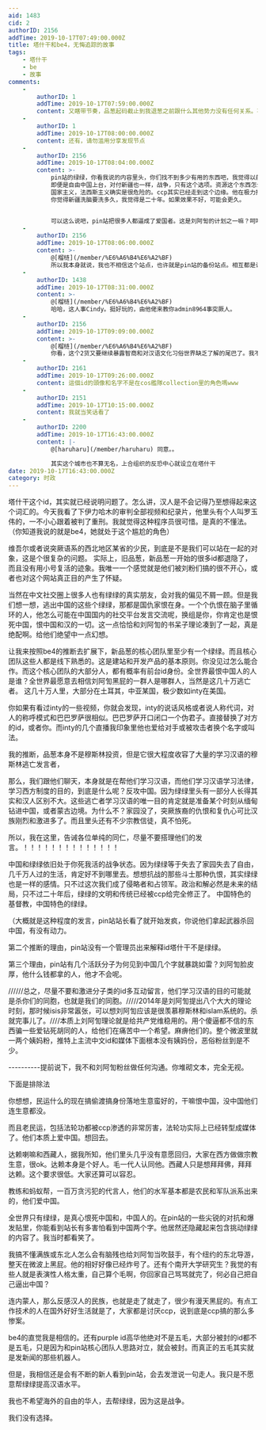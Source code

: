 ```yaml
---
aid: 1483
cid: 2
authorID: 2156
addTime: 2019-10-17T07:49:00.000Z
title: 塔什干和be4，无悔追踪的故事
tags:
    - 塔什干
    - be
    - 故事
comments:
    -
        authorID: 1
        addTime: 2019-10-17T07:59:00.000Z
        content: 又瞎带节奏，品葱起码截止到我退葱之前跟什么其他势力没有任何关系。不重复了。
    -
        authorID: 1
        addTime: 2019-10-17T08:00:00.000Z
        content: 还有，请勿滥用分享发现节点
    -
        authorID: 2156
        addTime: 2019-10-17T08:04:00.000Z
        content: >-
            pin站的绿绿，你看我说的内容里头，你们找不到多少有用的东西吧，我觉得以前在pin站夸夸其谈就是个错误，很多真正的战略和策略其实对你们是很有用的。这就是战争。2014年中国开始了讨伐绿教的封锁战和洗脑战。这确实不是你们应得的报应，但既然你们信仰宗教对于很多事情估计可以忍耐五十年吧。阿尔巴尼亚？呵呵，做梦。
            即便是自由中国上台，对付新疆也一样，战争，只有这个选项。资源这个东西怎么可能和本地人分享。 他们足够乖嘛。
            国家主义，法西斯主义确实是很危险的。ccp其实已经走到这个边缘。他在极力掩盖现状。也许，没有新疆战争，习近平并不一定会变成删帖封号大王。
            你觉得新疆洗脑要洗多久，我觉得是二十年。如果效果不好，可能会更久。


            可以这么说吧，pin站把很多人都逼成了爱国者。这是刘阿訇的计划之一嘛？呵呵
    -
        authorID: 2156
        addTime: 2019-10-17T08:06:00.000Z
        content: >-
            @[榴梿](/member/%E6%A6%B4%E6%A2%BF)
            所以我本身就说，我也不相信这个站点，也许就是pin站的备份站点。相互都是认识的人。这也决定了我回答的内容涉及多少。因为我是信pin站核心团队有绿绿的。只不过你看不到，或者没看到。他们是一伙的，而你不知道自己是局外人。就像那个被坐牢的罗玉伟。
    -
        authorID: 1438
        addTime: 2019-10-17T08:31:00.000Z
        content: >-
            @[榴梿](/member/%E6%A6%B4%E6%A2%BF)
            哈哈，这人事Cindy。挺好玩的，由他佬来教你admin8964事突厥人。
    -
        authorID: 2156
        addTime: 2019-10-17T09:09:00.000Z
        content: >-
            @[榴梿](/member/%E6%A6%B4%E6%A2%BF)
            你看，这个2货又要继续暴露智商和对汉语文化习俗世界缺乏了解的尾巴了。我不直接说，他们智商本身就不在线。你跟疯子能交流嘛。他们不会明白自己的尾巴是怎么露出来的。你指出来，那也是帮助恐怖分子。
    -
        authorID: 2161
        addTime: 2019-10-17T09:26:00.000Z
        content: 這個id的頭像和名字不是在cos艦隊collection里的角色嗎www
    -
        authorID: 2151
        addTime: 2019-10-17T10:15:00.000Z
        content: 我就当笑话看了
    -
        authorID: 2200
        addTime: 2019-10-17T16:43:00.000Z
        content: |-
            @[haruharu](/member/haruharu) 同意。。

            其实这个城市也不算无名，上合组织的反恐中心就设立在塔什干
date: 2019-10-17T16:43:00.000Z
category: 时政
---
```


塔什干这个id，其实就已经说明问题了。怎么讲，汉人是不会记得乃至想得起来这个词汇的。今天我看了下伊力哈木的审判全部视频和纪录片，他里头有个人叫罗玉伟的，一不小心跟着被判了重刑。我就觉得这种程序员很可惜。是真的不懂法。（你知道我说的就是be4，她就处于这个尴尬的角色）

维吾尔或者说突厥语系的西北地区某省的少民，到底是不是我们可以站在一起的对象，这是个很复杂的问题。 实际上，旧品葱，新品葱一开始的很多id都退隐了，而且没有用小号复活的迹象。我唯一一个感觉就是他们被刘粉们搞的很不开心，或者也对这个网站真正目的产生了怀疑。

当然在中文社交圈上很多人也有绿绿的真实朋友，会对我的偏见不屑一顾。但是我们想一想，逃出中国的这些个绿绿，那都是国仇家恨在身。一个个仇恨在脑子里循环的人，他怎么可能在中国国内的社交平台发言交流呢，换组是你，你肯定也是恨死中国，恨中国和汉的一切。这一点恰恰和刘阿訇的书呆子理论凑到了一起，真是绝配啊。给他们绝望中一点幻想。

让我来按照be4的推断去扩展下，新品葱的核心团队里至少有一个绿绿。而且核心团队这些人都是线下熟悉的。这是建站和开发产品的基本原则。你没见过怎么能合作。而这个核心团队的大部分人，都有概率有前台id身份。全世界最恨中国人的人是谁？全世界最愿意去相信刘阿訇黑屁的一群人是哪群人，当然是这几十万逃亡者。 这几十万人里，大部分在土耳其，中亚某国，极少数如inty在美国。

你如果有看过inty的一些视频，你就会发现，inty的说话风格或者说人称代词，对人的称呼模式和巴巴罗萨很相似。巴巴罗萨开口闭口一个伪君子。直接替换了对方的id，或者你。而inty的几个直播我印象里他也爱给对手或被攻击者换个名字或叫法。

我的推断，品葱本身不是穆斯林投资，但是它很大程度收容了大量的学习汉语的穆斯林逃亡发言者，

那么，我们跟他们聊天，本身就是在帮他们学习汉语，而他们学习汉语学习法律，学习西方制度的目的，到底是什么呢？反攻中国。因为绿绿里头有一部分人长得其实和汉人区别不大。这些逃亡者学习汉语的唯一目的肯定就是准备某个时刻从缅甸钻进中国，或者蒙古边境。为什么不？家园没了，突厥族裔的仇恨和复仇心可比汉族刚烈和激进多了。而且里头还有不少宗教信徒，真不怕死。

所以，我在这里，告诫各位单纯的同仁，尽量不要搭理他们的发言。！！！！！！！！！！！！！！

中国和绿绿依旧处于你死我活的战争状态。因为绿绿等于失去了家园失去了自由，几千万人过的生活，肯定好不到哪里去。想想抗战的那些斗士那种仇恨，其实绿绿也是一样的感情。只不过这次我们成了侵略者和占领军。政治和解必然是未来的结局，只不过二十年后，绿绿的文明和传统已经被ccp给完全修正了。 中国特色的基督教，中国特色的绿绿。

（大概就是这种程度的发言，pin站站长看了就开始发疯，你说他们拿起武器杀回中国，有没有动力。

第二个推断的理由，pin站没有一个管理员出来解释id塔什干不是绿绿。

第三个理由，pin站有几个活跃分子为何见到中国几个字就暴跳如雷？刘阿訇脸皮厚，他什么钱都拿的人，他才不会呢。

//////总之，尽量不要和激进分子类的id多互动留言，他们学习汉语的目的可能就是杀你们的同胞，也就是我们的同胞。/////2014年是刘阿訇提出八个大大的理论时刻，那时候isis非常嚣张，可以想刘阿訇应该是很羡慕穆斯林和islam系统的。杀就完事儿了。////本质上刘阿訇理论就是给共产党维稳用的。用个傻逼都不信的东西骗一些爱钻死胡同的人，给他们在痛苦中一个希望。麻痹他们的。整个微波里就一两个姨妈粉，推特上主流中文id和媒体下面根本没有姨妈份，恶俗粉丝到是不少。

\----------提前说下，我不和刘阿訇粉丝做任何沟通。你堆砌文本，完全无视。

下面是排除法

你想想，民运什么的现在搞偷渡搞身份落地生意蛮好的，干嘛恨中国，没中国他们连生意都没。

而且老民运，包括法轮功都被ccp渗透的非常厉害，法轮功实际上已经转型成媒体了。他们本质上爱中国。想回去。

达赖喇嘛和西藏人，据我所知，他们里头几乎没有意愿回归，大家在西方做做宗教生意，很ok。达赖本身是个好人。毛一代人认同他。西藏人只是想拜拜佛，拜拜达赖。这个要求很低。大家还算可以容忍。

教练和蚂蚁帮，一百万贪污犯的代言人，他们的水军基本都是农民和军队派系出来的，他们爱中国。

全世界只有绿绿，是真心恨死中国和，中国人的。在pin站的一些尖锐的对抗和爆发贴里，你能看到站长有多害怕看到中国两个字。他居然还隐藏起来包含挑动绿绿的内容了。我当时都看笑了。

我搞不懂满族或东北人怎么会有脑残也给刘阿訇当吹鼓手，有个纽约的东北导游，整天在微波上黑屁。他的相好好像已经炸号了。还有个南开大学研究生？我觉的有些人就是表演性人格太重，自己算个毛啊，你回家自己骂骂就完了，何必自己把自己逼出中国？

连内蒙人，那么反感汉人的民族，也就是走了就走了，很少有漫天黑屁的。有点工作技术的人在国外好好生活就是了，大家都是讨厌ccp，说到底是ccp搞的那么多惨案。

be4的直觉我是相信的。还有purple id高华他绝对不是五毛，大部分被封的id都不是五毛，只是因为和pin站核心团队人思路对立，就会被封。而真正的五毛其实就是发新闻的那些机器人。

但是，我相信还是会有不断的新人看到pin站，会去发泄说一句走人。我只是不愿意帮绿绿提高汉语水平。

我也不希望海外的自由的华人，去帮绿绿，因为这是战争。

我们没有选择。
